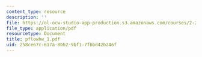 ```yaml
---
content_type: resource
description: ''
file: https://ol-ocw-studio-app-production.s3.amazonaws.com/courses/2-20-marine-hydrodynamics-13-021-spring-2005/258ce67c617a8bb29bf17fbbd42b246f_pflowhw_1.pdf
file_type: application/pdf
resourcetype: Document
title: pflowhw_1.pdf
uid: 258ce67c-617a-8bb2-9bf1-7fbbd42b246f
---
```


